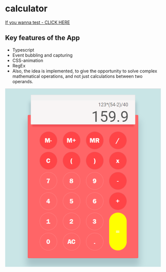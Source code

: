 # calculator
[If you wanna test - CLICK HERE](https://iolga1.github.io/calculator/)

## Key features of the App
+ Typescript
+ Event bubbling and capturing
+ CSS-animation
+ RegEx
+ Also, the idea is implemented, to give the opportunity to solve complex mathematical operations, and not just calculations between two operands.

![](/docs/images/preview.png)

